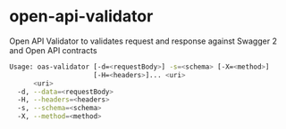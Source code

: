 # open-api-validator
Open API Validator to validates request and response against Swagger 2 and Open API contracts 

```bash
Usage: oas-validator [-d=<requestBody>] -s=<schema> [-X=<method>]
                     [-H=<headers>]... <uri>
      <uri>
  -d, --data=<requestBody>
  -H, --headers=<headers>
  -s, --schema=<schema>
  -X, --method=<method>
```
